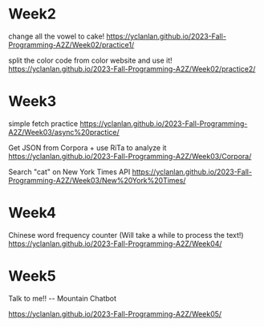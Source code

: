 # Week2

change all the vowel to cake!
https://yclanlan.github.io/2023-Fall-Programming-A2Z/Week02/practice1/

split the color code from color website and use it!
https://yclanlan.github.io/2023-Fall-Programming-A2Z/Week02/practice2/

# Week3

simple fetch practice
https://yclanlan.github.io/2023-Fall-Programming-A2Z/Week03/async%20practice/

Get JSON from Corpora + use RiTa to analyze it
https://yclanlan.github.io/2023-Fall-Programming-A2Z/Week03/Corpora/

Search "cat" on New York Times API
https://yclanlan.github.io/2023-Fall-Programming-A2Z/Week03/New%20York%20Times/

# Week4

Chinese word frequency counter
(Will take a while to process the text!)
https://yclanlan.github.io/2023-Fall-Programming-A2Z/Week04/ 


# Week5

Talk to me!! -- Mountain Chatbot

https://yclanlan.github.io/2023-Fall-Programming-A2Z/Week05/